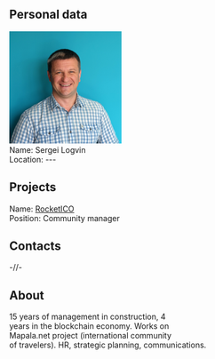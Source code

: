 ## Personal data
![photo](photo/sergei_logvin.png)  
Name: Sergei Logvin  
Location: ---
## Projects 
Name: [RocketICO](../projects/rocketico.md)  
Position: Community manager  
## Contacts
-//-
## About
15 years of management in construction, 4 years in the blockchain economy. Works on Mapala.net project (international community of travelers). HR, strategic planning, communications.

